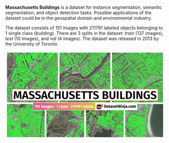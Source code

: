 **Massachusetts Buildings** is a dataset for instance segmentation, semantic segmentation, and object detection tasks. Possible applications of the dataset could be in the geospatial domain and environmental industry. 

The dataset consists of 151 images with 211791 labeled objects belonging to 1 single class (*building*). There are 3 splits in the dataset: *train* (137 images), *test* (10 images), and *val* (4 images). The dataset was released in 2013 by the University of Toronto.

<img src="https://github.com/dataset-ninja/massachusetts-buildings/raw/main/visualizations/poster.png">
